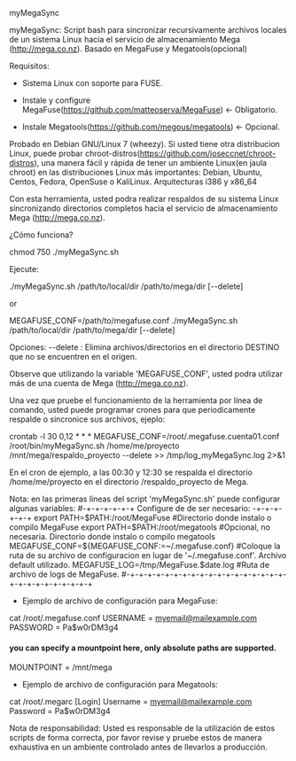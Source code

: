 myMegaSync

myMegaSync: Script bash para sincronizar recursivamente archivos locales de un sistema Linux hacia el servicio de almacenamiento Mega (http://mega.co.nz). Basado en MegaFuse y Megatools(opcional)

Requisitos:

+ Sistema Linux con soporte para FUSE.

+ Instale y configure MegaFuse(https://github.com/matteoserva/MegaFuse) <- Obligatorio.

+ Instale Megatools(https://github.com/megous/megatools) <- Opcional.

Probado en Debian GNU/Linux 7 (wheezy). Si usted tiene otra distribucion Linux, puede probar chroot-distros(https://github.com/joseccnet/chroot-distros), una manera fácil y rápida de tener un ambiente Linux(en jaula chroot) en las distribuciones Linux más importantes: Debian, Ubuntu, Centos, Fedora, OpenSuse o KaliLinux. Arquitecturas i386 y x86_64

Con esta herramienta, usted podra realizar respaldos de su sistema Linux sincronizando directorios completos hacia el servicio de almacenamiento Mega (http://mega.co.nz).

¿Cómo funciona?

chmod 750 ./myMegaSync.sh

Ejecute:

./myMegaSync.sh /path/to/local/dir /path/to/mega/dir [--delete]

or

MEGAFUSE_CONF=/path/to/megafuse.conf ./myMegaSync.sh /path/to/local/dir /path/to/mega/dir [--delete]

Opciones:
  --delete : Elimina archivos/directorios en el directorio DESTINO que no se encuentren en el origen.

Observe que utilizando la variable 'MEGAFUSE_CONF', usted podra utilizar más de una cuenta de Mega (http://mega.co.nz).

Una vez que pruebe el funcionamiento de la herramienta por línea de comando, usted puede programar crones para que periodicamente respalde o sincronice sus archivos, ejeplo:

crontab -l
30 0,12 * * * MEGAFUSE_CONF=/root/.megafuse.cuenta01.conf /root/bin/myMegaSync.sh /home/me/proyecto /mnt/mega/respaldo_proyecto --delete >> /tmp/log_myMegaSync.log 2>&1

En el cron de ejemplo, a las 00:30 y 12:30 se respalda el directorio /home/me/proyecto en el directorio /respaldo_proyecto de Mega.

Nota: en las primeras lineas del script 'myMegaSync.sh' puede configurar algunas variables:
#-+-+-+-+-+-+ Configure de de ser necesario: -+-+-+-+-+-+
export PATH=$PATH:/root/MegaFuse #Directorio donde instalo o compilo MegaFuse
export PATH=$PATH:/root/megatools #Opcional, no necesaria. Directorio donde instalo o compilo megatools
MEGAFUSE_CONF=${MEGAFUSE_CONF:=~/.megafuse.conf} #Coloque la ruta de su archivo de configuracion en lugar de '~/.megafuse.conf'. Archivo default utilizado.
MEGAFUSE_LOG=/tmp/MegaFuse.$date.log #Ruta de archivo de logs de MegaFuse.
#-+-+-+-+-+-+-+-+-+-+-+-+-+-+-+-+-+-+-+-+-+-+-+-+-+-+-+-+ 

+ Ejemplo de archivo de configuración para MegaFuse:

cat /root/.megafuse.conf
USERNAME = myemail@mailexample.com
PASSWORD = Pa$w0rDM3g4
#### you can specify a mountpoint here, only absolute paths are supported.
MOUNTPOINT = /mnt/mega

+ Ejemplo de archivo de configuración para Megatools:

cat /root/.megarc
[Login]
Username = myemail@mailexample.com
Password = Pa$w0rDM3g4

Nota de responsabilidad: Usted es responsable de la utilización de estos scripts de forma correcta, por favor revise y pruebe estos de manera exhaustiva en un ambiente controlado antes de llevarlos a producción.

